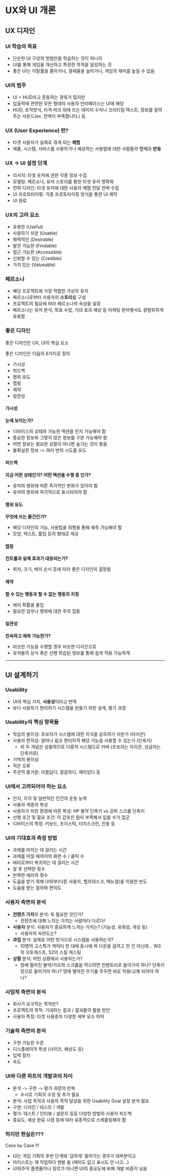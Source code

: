# UX와 UI 개론

## UX 디자인

### UI 학습의 목표

- 단순한 UI 구성의 방법만을 학습하는 것이 아니라
- UI를 통해 게임을 개선하고 특정한 목적을 달성하는 것
- 좋은 UI는 이탈률을 줄이거나, 결제율을 높이거나, 게임의 재미를 높일 수 있음

### UI의 범주

- UI = HUD라고 혼동하는 경욱가 많지만
- 입출력에 관련된 모든 형태의 사용자 인터페이스는 UI에 해당
- HUD, 조작방식, 타격 마크 위에 뜨는 데미지 수치나 크리티컬 텍스트, 정보를 알려주는 사운드(ex. 잔액이 부족합니다.) 등

### UX (User Experience) 란?

- 타겟 사용자가 실제로 겪게 되는 **체험**
- 제품, 시스템, 서비스를 사용하거나 예상하는 사용법에 대한 사람들의 **인식**과 **반응**

### UX -> UI 설정 단계

- 리서치: 타겟 유저에 관한 각종 정보 수집
- 모델링: 페르소나, 유저 스토리를 통한 타겟 유저 명확화
- 전략 디자인: 타겟 유저에 대한 사용자 체험 전달 전략 수립
- UI 프로토타이핑: 각종 프로토타이핑 방식을 통한 UI 제작
- UI 완료

### UX의 고려 요소

- 유용한 (Useful)
- 사용하기 쉬운 (Usable)
- 매력적인 (Desirable)
- 발전 가능한 (Findable)
- 접근 가능한 (Accessible)
- 신뢰할 수 있는 (Credible)
- 가치 있는 (Valueable)

### 페르소나

- 해당 프로젝트에 가장 적합한 가상의 유저
- 페르소나로부터 사용자의 **스토리**를 구성
- 프로젝트의 필요에 따라 페르소나의 속성을 설정
- 페르소나는 유저 분석, 목표 수립, 기대 효과 예상 등 마케팅 분야엫서도 광범위하게 유용함

### 좋은 디자인

좋은 디자인은 UX, UI의 핵심 요소

좋은 디자인은 다음의 6가지로 정의

- 가시성
- 피드백
- 행위 유도
- 맵핑
- 제약
- 일관성

#### 가시성

**눈에 보이는가?**

- 디바이스의 상태와 가능한 액션을 인지 가능해야 함
- 중요한 정보와 그렇지 않은 정보를 구분 가능해야 함
- 어떤 정보는 필요한 상황이 아니면 숨기는 것이 좋음
- 불확실한 정보 -> 여러 번의 시도를 유도

#### 피드백

**지금 어떤 상태인가? 어떤 액션을 수행 중 인가?**

- 유저의 행위에 따른 즉각적인 변화가 있어야 함
- 유저의 행위에 즉각적으로 표시되어야 함

#### 행위 유도

**무엇에 쓰는 물건인가?**

- 해당 디자인의 기능, 사용법을 외형을 통해 예측 가능해야 함
- 모양, 텍스트, 툴팁 등의 형태로 제공

#### 맵핑

**컨트롤과 실제 효과가 대응되는가?**

- 위치, 크기, 배치 순서 등에 따라 좋은 디자인이 결정됨

#### 제약

**할 수 있는 행동과 할 수 없는 행동의 지정**

- 에러 확률을 줄임
- 필요한 업무나 행위에 대한 주의 집중

#### 일관성

**친숙하고 예측 가능한가?**

- 비슷한 기능을 수행할 경우 비슷한 디자인으로
- 유저들의 상식 혹은 선행 학습된 정보를 통해 쉽게 적용 가능하게

---

## UI 설계하기

### Usability

- UI의 핵심 가치, **사용성**이라고 번역
- 보다 사용하기 편리하기 시스템을 만들기 위한 설계, 평가 과정

### Usability의 핵심 항목들

- 학습의 용이성: 초보자가 시스템에 대한 지식을 습득하기 쉬운가 (아이콘)
- 사용자 편의성: 얼마나 쉽꼬 편리하겍 해당 기능을 사용할 수 있는가 (단축키)
  - 위 두 개념은 상충하므로 다중적 시스템으로 커버 (초보자는 아이콘, 상급자는 단축키로)
- 기억의 용이성
- 적은 오류
- 주관적 즐거운: 아름답다, 깔끔하다, 재미있다 등

### UI에서 고려되어야 하는 요소

- 인지, 지각 및 일반적인 인간의 운동 능력
- 사용자 계층의 특성
- 사용자가 처한 환경에 따른 특성: HP 물약 단축키 vs 강화 스크롤 단축키
- 선행 조건 및 필요 조건: 이 갑옷은 힘이 부족해서 입을 수가 없군
- 디바이스의 특징: 키보드, 조이스틱, 터치스크린, 진동 등

### UI의 기대효과 측정 방법

- 과제를 마치는 데 걸리는 시간
- 과제를 마칠 때까지의 화면 수 / 클릭 수
- 에러로부터 복귀하는 데 걸리는 시간
- 잘 못 선택한 횟수
- 반복한 에러의 횟수
- 도움을 받기 위해 UI외부(다른 사용자, 헬프데스크, 매뉴얼)을 이용한 빈도
- 도움을 받는 절차와 편의도

### 사용자 측면의 분석

- **컨텐츠 가치**의 분석: 꼭 필요한 것인가?
  - 컨텐츠에 대해 느끼는 가치는 사람마다 다르다!
- **사용자** 분석: 사용자가 중요하게 느끼는 가치는? (기능성, 유희성, 개성 등)
  - 사용자의 숙련도는?
- **과업** 분석: 실제로 어떤 방식으로 시스템을 사용하는각?
  - 10명의 고스특가 캐릭터 한 대에 동시에 락 다운을 걸려고 한 건 아닌데… W3의 오토캐스트, S2의 스킬 캐스팅
- **상황** 분석: 어떤 상황에서 사용하는가?
  - 땅에 떨어진 물약/가오하 스크롤을 먹으려면 인벤토리로 들어가야 하나? 단축키 창으로 들어가야 하나? 땅에 떨어진 무기를 주우면 바로 착용/교체 되어야 하나?

### 사업적 측면의 분석

- 회사가 요구하는 목적은?
- 프로젝트의 목적: 기대하는 결과 / 결과물의 활용 방안
- 사용자 특징: 타겟 사용층의 다양한 세부 요소 파악

### 기술적 측면의 분석

- 구현 가능한 수준
- 디스플레이의 특성 (사이즈, 해상도 등)
- 입력 장치
- 속도

### UI와 다른 파트의 개발과의 차이

- 분석 -> 구현 -> 평가 과정의 반복
  - 수시로 기획의 수정 및 추가 필요
- 분석: 사업 목적과 사용자 목적 달성을 위한 Usability Goal 설정 분석 필요
- 구현: 디자인 / 테스트 / 개발
- 평가: 테스트 / 인터뷰 / 설문지 등등 다양한 방법의 사용자 피드백
- 중요도, 예상 완료 시점 등에 따라 유동적으로 스케줄링해야 함

### 하지만 현실은???

Case by Case !!!

- UI는 게임 기획의 후반 단계에 '급하게' 들어가는 경우가 대부분이고
- 아티스트는 재 작업하다 멘붕 옴 (재미도 없고 표시도 안 나고...)
- UI위주의 플랫폼이나 장르가 아니면 UI의 중요도에 비해 개발 비중이 낮음